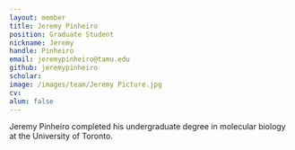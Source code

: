 ```yaml
---
layout: member
title: Jeremy Pinheiro
position: Graduate Student
nickname: Jeremy
handle: Pinheiro
email: jeremypinheiro@tamu.edu
github: jeremypinheiro
scholar: 
image: /images/team/Jeremy Picture.jpg
cv: 
alum: false
---
```


Jeremy Pinheiro completed his undergraduate degree in molecular biology at the University of Toronto.